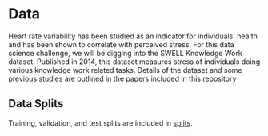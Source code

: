 # Data

Heart rate variability has been studied as an indicator for individuals' health and has been shown to correlate with perceived stress. For this data science challenge, we will be digging into the SWELL Knowledge Work dataset. Published in 2014, this dataset measures stress of individuals doing various knowledge work related tasks. Details of the dataset and some previous studies are outlined in the [papers](papers) included in this repository

## Data Splits

Training, validation, and test splits are included in [splits](splits).
